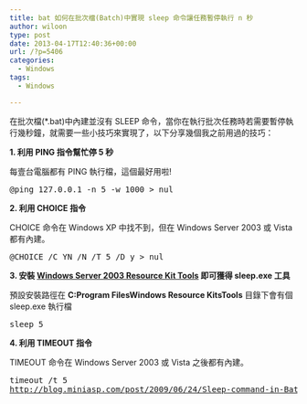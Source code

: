 ```yaml
---
title: bat 如何在批次檔(Batch)中實現 sleep 命令讓任務暫停執行 n 秒
author: wiloon
type: post
date: 2013-04-17T12:40:36+00:00
url: /?p=5406
categories:
  - Windows
tags:
  - Windows

---
```

在批次檔(*.bat)中內建並沒有 SLEEP 命令，當你在執行批次任務時若需要暫停執行幾秒鐘，就需要一些小技巧來實現了，以下分享幾個我之前用過的技巧：

**1. 利用 PING 指令幫忙停 5 秒**

每壹台電腦都有 PING 執行檔，這個最好用啦!

<div>
  <pre>@ping 127.0.0.1 -n 5 -w 1000 &gt; nul</pre>
</div>

**2. 利用 CHOICE 指令**

CHOICE 命令在 Windows XP 中找不到，但在 Windows Server 2003 或 Vista 都有內建。

<div>
  <pre>@CHOICE /C YN /N /T 5 /D y &gt; nul</pre>
</div>



**3. 安裝 **<a href="http://www.microsoft.com/Downloads/details.aspx?FamilyID=9d467a69-57ff-4ae7-96ee-b18c4790cffd&displaylang=en" target="_blank" rel="nofollow"><strong>Windows Server 2003 Resource Kit Tools</strong></a>** 即可獲得 sleep.exe 工具**

預設安裝路徑在 **C:Program FilesWindows Resource KitsTools** 目錄下會有個 sleep.exe 執行檔

<div>
  <pre>sleep 5</pre>
</div>

**4. 利用 TIMEOUT 指令**

TIMEOUT 命令在 Windows Server 2003 或 Vista 之後都有內建。

<div>
  <pre>timeout /t 5
<a href="http://blog.miniasp.com/post/2009/06/24/Sleep-command-in-Batch.aspx">http://blog.miniasp.com/post/2009/06/24/Sleep-command-in-Batch.aspx</a></pre>
</div>